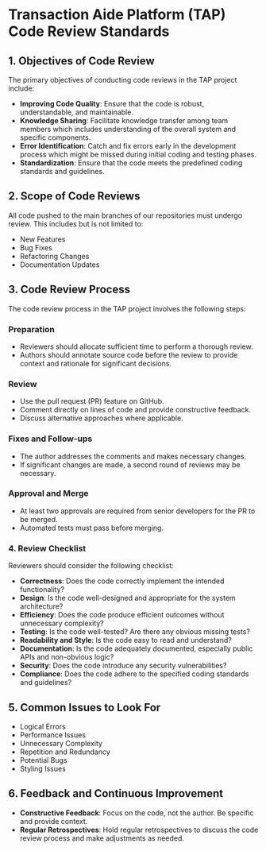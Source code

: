 # Transaction Aide Platform (TAP) Code Review Standards

## 1. Objectives of Code Review

The primary objectives of conducting code reviews in the TAP project include:

- **Improving Code Quality**: Ensure that the code is robust, understandable, and maintainable.
- **Knowledge Sharing**: Facilitate knowledge transfer among team members which includes 
  understanding of the overall system and specific components.
- **Error Identification**: Catch and fix errors early in the development process which might be 
  missed during initial coding and testing phases.
- **Standardization**: Ensure that the code meets the predefined coding standards and guidelines.

## 2. Scope of Code Reviews

All code pushed to the main branches of our repositories must undergo review. This includes but is not limited to:

- New Features
- Bug Fixes
- Refactoring Changes
- Documentation Updates

## 3. Code Review Process
The code review process in the TAP project involves the following steps:

### Preparation

- Reviewers should allocate sufficient time to perform a thorough review.
- Authors should annotate source code before the review to provide context and rationale for 
  significant decisions.

### Review

- Use the pull request (PR) feature on GitHub.
- Comment directly on lines of code and provide constructive feedback.
- Discuss alternative approaches where applicable.

### Fixes and Follow-ups

- The author addresses the comments and makes necessary changes.
- If significant changes are made, a second round of reviews may be necessary.

### Approval and Merge

- At least two approvals are required from senior developers for the PR to be merged.
- Automated tests must pass before merging.

### 4. Review Checklist

Reviewers should consider the following checklist:

- **Correctness**: Does the code correctly implement the intended functionality?
- **Design**: Is the code well-designed and appropriate for the system architecture?
- **Efficiency**: Does the code produce efficient outcomes without unnecessary complexity?
- **Testing**: Is the code well-tested? Are there any obvious missing tests?
- **Readability and Style**: Is the code easy to read and understand?
- **Documentation**: Is the code adequately documented, especially public APIs and non-obvious 
  logic?
- **Security**: Does the code introduce any security vulnerabilities?
- **Compliance**: Does the code adhere to the specified coding standards and guidelines?

## 5. Common Issues to Look For

- Logical Errors
- Performance Issues
- Unnecessary Complexity
- Repetition and Redundancy
- Potential Bugs
- Styling Issues

## 6. Feedback and Continuous Improvement
- **Constructive Feedback**: Focus on the code, not the author. Be specific and provide context.
- **Regular Retrospectives**: Hold regular retrospectives to discuss the code review process and 
  make adjustments as needed.